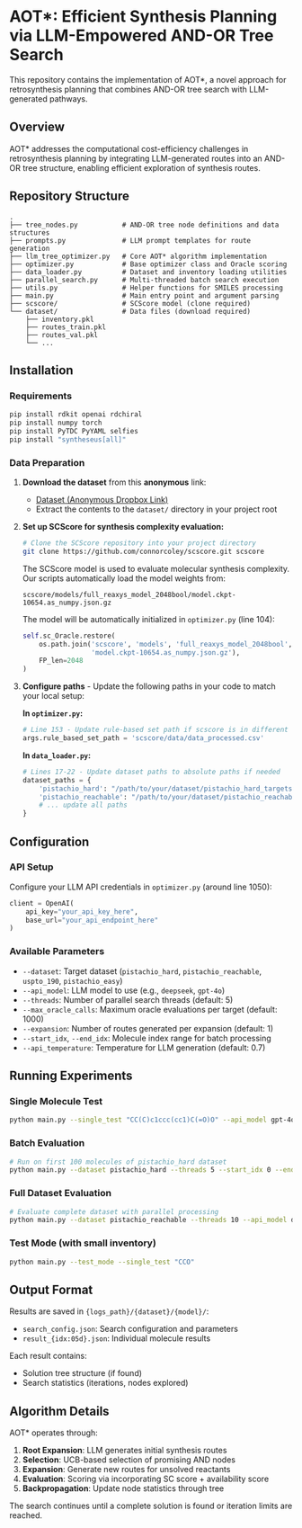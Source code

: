 # AOT*: Efficient Synthesis Planning via LLM-Empowered AND-OR Tree Search

This repository contains the implementation of AOT*, a novel approach for retrosynthesis planning that combines AND-OR tree search with LLM-generated pathways.

## Overview

AOT* addresses the computational cost-efficiency challenges in retrosynthesis planning by integrating LLM-generated routes into an AND-OR tree structure, enabling efficient exploration of synthesis routes.

## Repository Structure

```
.
├── tree_nodes.py           # AND-OR tree node definitions and data structures
├── prompts.py              # LLM prompt templates for route generation
├── llm_tree_optimizer.py   # Core AOT* algorithm implementation
├── optimizer.py            # Base optimizer class and Oracle scoring
├── data_loader.py          # Dataset and inventory loading utilities
├── parallel_search.py      # Multi-threaded batch search execution
├── utils.py                # Helper functions for SMILES processing
├── main.py                 # Main entry point and argument parsing
├── scscore/                # SCScore model (clone required)
└── dataset/                # Data files (download required)
    ├── inventory.pkl
    ├── routes_train.pkl
    ├── routes_val.pkl
    └── ...
```

## Installation

### Requirements
```bash
pip install rdkit openai rdchiral
pip install numpy torch
pip install PyTDC PyYAML selfies
pip install "syntheseus[all]"
```

### Data Preparation

1. **Download the dataset** from this **anonymous** link:
   - [Dataset (Anonymous Dropbox Link)](https://www.dropbox.com/scl/fi/ukywjilefoqcgl2vbk9bo/dataset.zip?rlkey=36rbxckdhn2ot6uj88m09xn7a&st=ke62cj36&dl=0)
   - Extract the contents to the `dataset/` directory in your project root

2. **Set up SCScore for synthesis complexity evaluation:**
   ```bash
   # Clone the SCScore repository into your project directory
   git clone https://github.com/connorcoley/scscore.git scscore
   ```
   
   The SCScore model is used to evaluate molecular synthesis complexity. Our scripts automatically load the model weights from:
   ```
   scscore/models/full_reaxys_model_2048bool/model.ckpt-10654.as_numpy.json.gz
   ```
   
   The model will be automatically initialized in `optimizer.py` (line 104):
   ```python
   self.sc_Oracle.restore(
       os.path.join('scscore', 'models', 'full_reaxys_model_2048bool', 
                    'model.ckpt-10654.as_numpy.json.gz'), 
       FP_len=2048
   )
   ```

3. **Configure paths** - Update the following paths in your code to match your local setup:

   **In `optimizer.py`:**
   ```python
   # Line 153 - Update rule-based set path if scscore is in different location
   args.rule_based_set_path = 'scscore/data/data_processed.csv'
   ```

   **In `data_loader.py`:**
   ```python
   # Lines 17-22 - Update dataset paths to absolute paths if needed
   dataset_paths = {
       'pistachio_hard': "/path/to/your/dataset/pistachio_hard_targets.txt",
       'pistachio_reachable': "/path/to/your/dataset/pistachio_reachable_targets.txt",
       # ... update all paths
   }
   ```

## Configuration

### API Setup

Configure your LLM API credentials in `optimizer.py` (around line 1050):

```python
client = OpenAI(
    api_key="your_api_key_here",
    base_url="your_api_endpoint_here"
)
```

### Available Parameters

- `--dataset`: Target dataset (`pistachio_hard`, `pistachio_reachable`, `uspto_190`, `pistachio_easy`)
- `--api_model`: LLM model to use (e.g., `deepseek`, `gpt-4o`)
- `--threads`: Number of parallel search threads (default: 5)
- `--max_oracle_calls`: Maximum oracle evaluations per target (default: 1000)
- `--expansion`: Number of routes generated per expansion (default: 1)
- `--start_idx`, `--end_idx`: Molecule index range for batch processing
- `--api_temperature`: Temperature for LLM generation (default: 0.7)

## Running Experiments

### Single Molecule Test
```bash
python main.py --single_test "CC(C)c1ccc(cc1)C(=O)O" --api_model gpt-4o
```

### Batch Evaluation
```bash
# Run on first 100 molecules of pistachio_hard dataset
python main.py --dataset pistachio_hard --threads 5 --start_idx 0 --end_idx 100
```

### Full Dataset Evaluation
```bash
# Evaluate complete dataset with parallel processing
python main.py --dataset pistachio_reachable --threads 10 --api_model deepseek
```

### Test Mode (with small inventory)
```bash
python main.py --test_mode --single_test "CCO"
```

## Output Format

Results are saved in `{logs_path}/{dataset}/{model}/`:
- `search_config.json`: Search configuration and parameters
- `result_{idx:05d}.json`: Individual molecule results


Each result contains:
- Solution tree structure (if found)
- Search statistics (iterations, nodes explored)

## Algorithm Details

AOT* operates through:
1. **Root Expansion**: LLM generates initial synthesis routes
2. **Selection**: UCB-based selection of promising AND nodes
3. **Expansion**: Generate new routes for unsolved reactants
4. **Evaluation**: Scoring via incorporating SC score + availability score
5. **Backpropagation**: Update node statistics through tree

The search continues until a complete solution is found or iteration limits are reached.